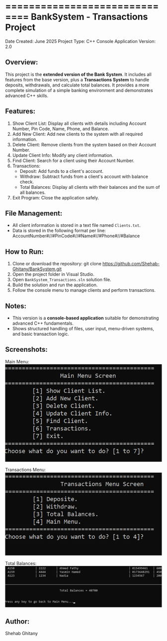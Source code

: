 ==============================
BankSystem - Transactions Project
==============================

Date Created: June 2025
Project Type: C++ Console Application
Version: 2.0

Overview:
---------
This project is the **extended version of the Bank System**. It includes all features from the base version, plus a **Transactions System** to handle deposits, withdrawals, and calculate total balances. 
It provides a more complete simulation of a simple banking environment and demonstrates advanced C++ skills.

Features:
---------
1. Show Client List: Display all clients with details including Account Number, Pin Code, Name, Phone, and Balance.
2. Add New Client: Add new clients to the system with all required information.
3. Delete Client: Remove clients from the system based on their Account Number.
4. Update Client Info: Modify any client information.
5. Find Client: Search for a client using their Account Number.
6. Transactions:
   - Deposit: Add funds to a client's account.
   - Withdraw: Subtract funds from a client's account with balance check.
   - Total Balances: Display all clients with their balances and the sum of all balances.
7. Exit Program: Close the application safely.

File Management:
----------------
- All client information is stored in a text file named `Clients.txt`.
- Data is stored in the following format per line:
  AccountNumber#//#PinCode#//#Name#//#Phone#//#Balance

How to Run:
-----------
1. Clone or download the repository: git clone https://github.com/Shehab-Ghitany/BankSystem.git
2. Open the project folder in Visual Studio.
3. Open `BankSystem_Transactions.sln` solution file.
4. Build the solution and run the application.
5. Follow the console menu to manage clients and perform transactions.

Notes:
------
- This version is a **console-based application** suitable for demonstrating advanced C++ fundamentals.
- Shows structured handling of files, user input, menu-driven systems, and basic transaction logic.

Screenshots:
------------

Main Menu:
![Main Menu](Screenshots/main-menu.png)

Transactions Menu:
![Transactions Menu](Screenshots/transactions-menu.png)

Total Balances:
![Total Balances](Screenshots/total-balances.png)

Author:
-------
Shehab Ghitany
